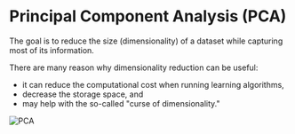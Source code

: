 # Principal Component Analysis (PCA)


The goal is to reduce the size (dimensionality) of a dataset while capturing most of its information.

There are many reason why dimensionality reduction can be useful:

 * it can reduce the computational cost when running learning algorithms,
 * decrease the storage space, and
 * may help with the so-called "curse of dimensionality."
 
 ![PCA](https://github.com/Foroozani/Machine-Learning/edit/master/figures/PCA.png)
